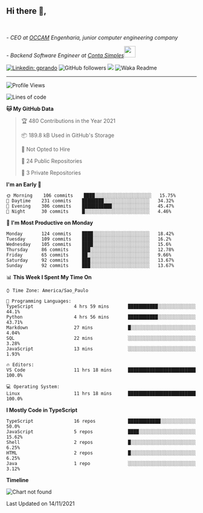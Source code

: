 <h2>Hi there  👋,</h2> </br>

<p><em>- CEO at <a href="https://occamengenharia.com/">OCCAM</a> Engenharia, junior computer engineering company
</em></p>

<p><em>- Backend Software Engineer at <a href="https://contasimples.com">Conta Simples</a><img src="https://media.giphy.com/media/WUlplcMpOCEmTGBtBW/giphy.gif" width="30"> 
</em></p>

[![Linkedin: gprando](https://img.shields.io/badge/-gprando-blue?style=flat-square&logo=Linkedin&logoColor=white&link=https://www.linkedin.com/in/gprando/)](https://www.linkedin.com/in/gprando)
![GitHub followers](https://img.shields.io/github/followers/gprando?label=Follow&style=social)
![](https://visitor-badge.glitch.me/badge?page_id=gprando.gprando)
![Waka Readme](https://github.com/gprando/gprando/workflows/Waka%20Readme/badge.svg)

---
<!--START_SECTION:waka-->
![Profile Views](http://img.shields.io/badge/Profile%20Views-13-blue)

![Lines of code](https://img.shields.io/badge/From%20Hello%20World%20I%27ve%20Written-276379%20lines%20of%20code-blue)

**🐱 My GitHub Data** 

> 🏆 480 Contributions in the Year 2021
 > 
> 📦 189.8 kB Used in GitHub's Storage 
 > 
> 🚫 Not Opted to Hire
 > 
> 📜 24 Public Repositories 
 > 
> 🔑 3 Private Repositories  
 > 
**I'm an Early 🐤** 

```text
🌞 Morning    106 commits    ████░░░░░░░░░░░░░░░░░░░░░   15.75% 
🌆 Daytime    231 commits    ████████░░░░░░░░░░░░░░░░░   34.32% 
🌃 Evening    306 commits    ███████████░░░░░░░░░░░░░░   45.47% 
🌙 Night      30 commits     █░░░░░░░░░░░░░░░░░░░░░░░░   4.46%

```
📅 **I'm Most Productive on Monday** 

```text
Monday       124 commits    ████░░░░░░░░░░░░░░░░░░░░░   18.42% 
Tuesday      109 commits    ████░░░░░░░░░░░░░░░░░░░░░   16.2% 
Wednesday    105 commits    ████░░░░░░░░░░░░░░░░░░░░░   15.6% 
Thursday     86 commits     ███░░░░░░░░░░░░░░░░░░░░░░   12.78% 
Friday       65 commits     ██░░░░░░░░░░░░░░░░░░░░░░░   9.66% 
Saturday     92 commits     ███░░░░░░░░░░░░░░░░░░░░░░   13.67% 
Sunday       92 commits     ███░░░░░░░░░░░░░░░░░░░░░░   13.67%

```


📊 **This Week I Spent My Time On** 

```text
⌚︎ Time Zone: America/Sao_Paulo

💬 Programming Languages: 
TypeScript               4 hrs 59 mins       ███████████░░░░░░░░░░░░░░   44.1% 
Python                   4 hrs 56 mins       ███████████░░░░░░░░░░░░░░   43.71% 
Markdown                 27 mins             █░░░░░░░░░░░░░░░░░░░░░░░░   4.04% 
SQL                      22 mins             ░░░░░░░░░░░░░░░░░░░░░░░░░   3.28% 
JavaScript               13 mins             ░░░░░░░░░░░░░░░░░░░░░░░░░   1.93%

🔥 Editors: 
VS Code                  11 hrs 18 mins      █████████████████████████   100.0%

💻 Operating System: 
Linux                    11 hrs 18 mins      █████████████████████████   100.0%

```

**I Mostly Code in TypeScript** 

```text
TypeScript               16 repos            ████████████░░░░░░░░░░░░░   50.0% 
JavaScript               5 repos             ████░░░░░░░░░░░░░░░░░░░░░   15.62% 
Shell                    2 repos             █░░░░░░░░░░░░░░░░░░░░░░░░   6.25% 
HTML                     2 repos             █░░░░░░░░░░░░░░░░░░░░░░░░   6.25% 
Java                     1 repo              ░░░░░░░░░░░░░░░░░░░░░░░░░   3.12%

```


**Timeline**

![Chart not found](https://raw.githubusercontent.com/gprando/gprando/master/charts/bar_graph.png) 


 Last Updated on 14/11/2021
<!--END_SECTION:waka-->